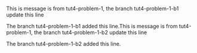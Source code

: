 This is message is from tut4-problem-1, the branch tut4-problem-1-b1 update this line

The branch tut4-problem-1-b1 added this line.This is message is from tut4-problem-1, the branch tut4-problem-1-b2 update this line

The branch tut4-problem-1-b2 added this line.